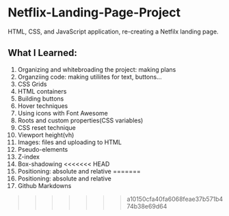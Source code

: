 # Netflix-Landing-Page-Project

HTML, CSS, and JavaScript application, re-creating a Netfilx landing page.

## What I Learned:

1. Organizing and whitebroading the project: making plans
2. Organziing code: making utiliites for text, buttons...
3. CSS Grids
4. HTML containers
5. Building buttons
6. Hover techniques
7. Using icons with Font Awesome
8. Roots and custom properties(CSS variables)
9. CSS reset technique
10. Viewport height(vh)
11. Images: files and uploading to HTML
12. Pseudo-elements
13. Z-index
14. Box-shadowing
<<<<<<< HEAD
15. Positioning: absolute and relative
=======
15. Positioning: absolute and relative 
16. Github Markdowns
>>>>>>> a10150cfa40fa6068feae37b571b474b38e69d64
